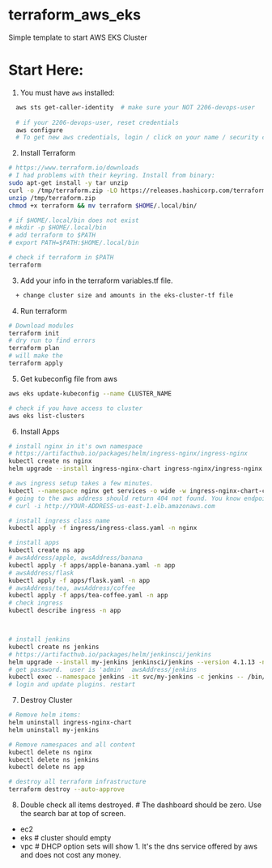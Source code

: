 # terraform_aws_eks
Simple template to start AWS EKS Cluster

# Start Here:
1. You must have `aws` installed:
```sh
  aws sts get-caller-identity  # make sure your NOT 2206-devops-user
  
  # if your 2206-devops-user, reset credentials
  aws configure
  # To get new aws credentials, login / click on your name / security credentials / access keys / create new access key.
```
2. Install Terraform
```sh
# https://www.terraform.io/downloads
# I had problems with their keyring. Install from binary:
sudo apt-get install -y tar unzip
curl -o /tmp/terraform.zip -LO https://releases.hashicorp.com/terraform/1.2.6/terraform_1.2.6_linux_amd64.zip
unzip /tmp/terraform.zip
chmod +x terraform && mv terraform $HOME/.local/bin/

# if $HOME/.local/bin does not exist
# mkdir -p $HOME/.local/bin
# add terraform to $PATH
# export PATH=$PATH:$HOME/.local/bin

# check if terraform in $PATH
terraform
```

3. Add your info in the terraform variables.tf file.
```diff
  + change cluster size and amounts in the eks-cluster-tf file
```

4. Run terraform
```sh
# Download modules
terraform init
# dry run to find errors
terraform plan
# will make the 
terraform apply
```

5. Get kubeconfig file from aws
```sh
aws eks update-kubeconfig --name CLUSTER_NAME

# check if you have access to cluster
aws eks list-clusters
```

6. Install Apps
```sh
# install nginx in it's own namespace
# https://artifacthub.io/packages/helm/ingress-nginx/ingress-nginx
kubectl create ns nginx
helm upgrade --install ingress-nginx-chart ingress-nginx/ingress-nginx --version 4.2.0 -n nginx

# aws ingress setup takes a few minutes.
kubectl --namespace nginx get services -o wide -w ingress-nginx-chart-controller
# going to the aws address should return 404 not found. You know endpoint is working and ingress controller is responding. 
# curl -i http://YOUR-ADDRESS-us-east-1.elb.amazonaws.com

# install ingress class name
kubectl apply -f ingress/ingress-class.yaml -n nginx

# install apps
kubectl create ns app
# awsAddress/apple, awsAddress/banana
kubectl apply -f apps/apple-banana.yaml -n app
# awsAddress/flask
kubectl apply -f apps/flask.yaml -n app
# awsAddress/tea, awsAddress/coffee
kubectl apply -f apps/tea-coffee.yaml -n app
# check ingress
kubectl describe ingress -n app



# install jenkins
kubectl create ns jenkins
# https://artifacthub.io/packages/helm/jenkinsci/jenkins
helm upgrade --install my-jenkins jenkinsci/jenkins --version 4.1.13 -n jenkins -f jenkins/jenkins.yaml
# get password.  user is 'admin'  awsAddress/jenkins
kubectl exec --namespace jenkins -it svc/my-jenkins -c jenkins -- /bin/cat /run/secrets/additional/chart-admin-password && echo
# login and update plugins. restart
```


7. Destroy Cluster
```sh
# Remove helm items:
helm uninstall ingress-nginx-chart
helm uninstall my-jenkins

# Remove namespaces and all content
kubectl delete ns nginx
kubectl delete ns jenkins
kubectl delete ns app

# destroy all terraform infrastructure
terraform destroy --auto-approve
```

8. Double check all items destroyed. # The dashboard should be zero. Use the search bar at top of screen.
  - ec2
  - eks  # cluster should empty
  - vpc  # DHCP option sets will show 1. It's the dns service offered by aws and does not cost any money.